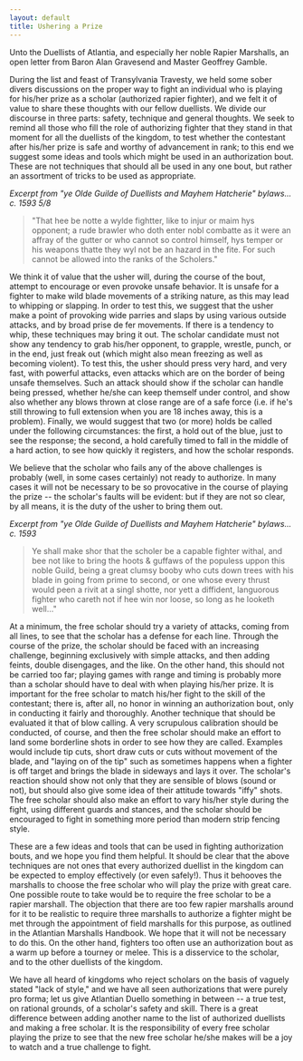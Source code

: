 ```yaml
---
layout: default
title: Ushering a Prize
---
```


Unto the Duellists of Atlantia, and especially her noble Rapier Marshalls, an open letter from Baron Alan Gravesend and Master Geoffrey Gamble.

During the list and feast of Transylvania Travesty, we held some
sober divers discussions on the proper way to fight an individual
who is playing for his/her prize as a scholar (authorized
rapier fighter), and we felt it of value to share these thoughts
with our fellow duellists.  We divide our discourse in three parts:
safety, technique and general thoughts.  We seek to remind all
those who fill the role of authorizing fighter that they stand in
that moment for all the duellists of the kingdom, to test whether the
contestant after his/her prize is safe and worthy of advancement
in rank; to this end we suggest some ideas and tools which might be
used in an authorization bout.  These are not techniques that should
all be used in any one bout, but rather an assortment of tricks to
be used as appropriate.

*Excerpt from "ye Olde Guilde of Duellists and Mayhem Hatcherie" bylaws...  c. 1593 5/8*

> "That hee be notte a wylde fightter, like to injur
> or maim hys opponent; a rude brawler who doth enter nobl combatte as it
> were an affray of the gutter or who  cannot so control himself, hys temper
> or his weapons thatte they wyl not be an  hazard in the fite.  For such
> cannot be allowed into the ranks of the Scholers."

We think it of value that the usher will, during the course of
the bout, attempt to encourage or even provoke unsafe behavior.  It is
unsafe for a fighter to make wild blade movements of a striking nature,
as this may lead to whipping or slapping.  In order to test this, we
suggest that the usher make a point of provoking wide parries and
slaps by using various outside attacks, and by broad prise de fer movements.
If there is a tendency to whip, these techniques may bring it out.  The
scholar candidate must not show any tendency to grab his/her opponent, to grapple,
wrestle, punch, or in the end, just freak out (which might also mean
freezing as well as becoming violent).  To test this, the usher should press
very hard, and very fast, with powerful attacks, even attacks which
are on the border of being unsafe themselves.  Such an attack should show
if the scholar can handle being pressed, whether he/she can keep themself
under control, and show also whether any blows thrown at close range are of
a safe force (i.e. if he's still throwing to full extension when you are 18
inches away, this is a problem).   Finally, we would suggest that two (or
more) holds be called under the following circumstances:  the first, a hold
out of the blue, just to see the response; the second, a hold carefully
timed to fall in the middle of a hard action, to see how quickly it
registers, and how the scholar responds.

We believe that the scholar who fails any of the above challenges is probably
(well, in some cases certainly) not ready to authorize.  In many cases it
will not be necessary to be so provocative in the course of playing the prize
-- the scholar's faults will be evident:  but if they are not so clear, by all
means, it is the duty of the usher to bring them out.

*Excerpt from "ye Olde Guilde of Duellists and Mayhem Hatcherie" bylaws...  c. 1593*

> Ye shall make shor that the scholer be a capable fighter withal, and bee not like
> to bring the hoots & guffaws of the populess uppon this noble Guild, being a great
> clumsy booby who cuts down trees with his blade in going from prime to second,  or
> one whose every thrust would peen a rivit at a singl shotte, nor yett a diffident,
> languorous fighter who careth not if hee win nor loose, so long as he looketh well..."


At a minimum, the free scholar should try a variety of attacks, coming from all lines,
to see that the scholar has a defense for each line.  Through the course of the prize,
the scholar should be faced with an increasing challenge, beginning exclusively with
simple attacks, and then adding feints, double disengages, and the like.  On the other
hand, this should not be carried too far; playing games with range and timing is
probably more than a scholar should have to deal with when playing his/her prize.
It is important for the free scholar to match his/her fight to the skill of the
contestant; there is, after all, no honor in winning an authorization bout, only in
conducting it fairly and thoroughly.  Another technique that should be evaluated it
that of blow calling.  A very scrupulous calibration should be conducted, of course,
and then the free scholar should make an effort to land some borderline shots in order
to see how they are called.  Examples would include tip cuts, short draw cuts or cuts
without movement of the blade, and "laying on of the tip" such as sometimes happens
when a fighter is off target and brings the blade in sideways and lays it over.  The
scholar's reaction should show not only that they are sensible of blows (sound or not),
but should also give some idea of their attitude towards "iffy" shots.  The free
scholar should also make an effort to vary his/her style during the fight, using
different guards and stances, and the scholar should be encouraged to fight in
something more period than modern strip fencing style.

These are a few ideas and tools that can be used in fighting authorization bouts, and
we hope you find them helpful.  It should be clear that the above techniques are not
ones that every authorized duellist in the kingdom can be expected to employ effectively
(or even safely!).  Thus it behooves the marshalls to choose the free scholar who will
play the prize with great care.  One possible route to take would be to require the free
scholar to be a rapier marshall.  The objection that there are too few rapier marshalls
around for it to be realistic to require three marshalls to authorize a fighter might be
met through the appointment of field marshalls for this purpose, as outlined in the
Atlantian Marshalls Handbook.  We hope that it will not be necessary to do this.  On
the other hand, fighters too often use an authorization bout as a warm up before a
tourney or melee.  This is a disservice to the scholar, and to the other duellists of the kingdom.

We have all heard of kingdoms who reject scholars on the basis of vaguely stated "lack of style,"
and we have all seen authorizations that were purely pro forma; let us give Atlantian Duello
something in between -- a true test, on rational grounds, of a scholar's safety and skill.  There
is a great difference between adding another name to the list of authorized duellists and making
a free scholar.  It is the responsibility of every free scholar playing the prize to see that the
new free scholar he/she makes will be a joy to watch and a true challenge to fight.
